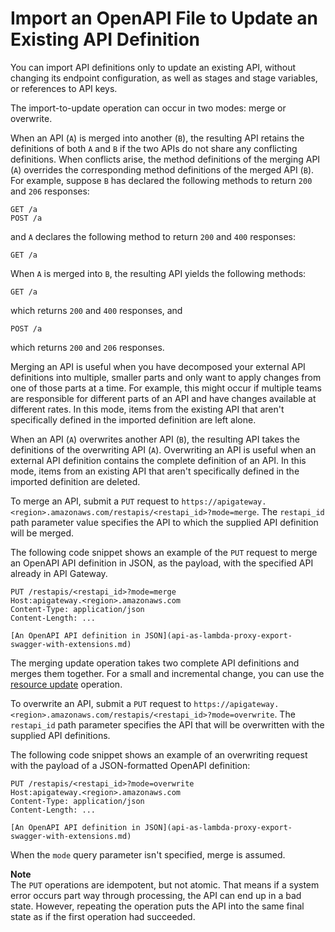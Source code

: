 # Import an OpenAPI File to Update an Existing API Definition<a name="api-gateway-import-api-update"></a>

 You can import API definitions only to update an existing API, without changing its endpoint configuration, as well as stages and stage variables, or references to API keys\. 

 The import\-to\-update operation can occur in two modes: merge or overwrite\. 

When an API \(`A`\) is merged into another \(`B`\), the resulting API retains the definitions of both `A` and `B` if the two APIs do not share any conflicting definitions\. When conflicts arise, the method definitions of the merging API \(`A`\) overrides the corresponding method definitions of the merged API \(`B`\)\. For example, suppose `B` has declared the following methods to return `200` and `206` responses:

```
GET /a
POST /a
```

and `A` declares the following method to return `200` and `400` responses:

```
GET /a
```

When `A` is merged into `B`, the resulting API yields the following methods:

```
GET /a
```

which returns `200` and `400` responses, and 

```
POST /a
```

which returns `200` and `206` responses\.

Merging an API is useful when you have decomposed your external API definitions into multiple, smaller parts and only want to apply changes from one of those parts at a time\. For example, this might occur if multiple teams are responsible for different parts of an API and have changes available at different rates\. In this mode, items from the existing API that aren't specifically defined in the imported definition are left alone\. 

When an API \(`A`\) overwrites another API \(`B`\), the resulting API takes the definitions of the overwriting API \(`A`\)\. Overwriting an API is useful when an external API definition contains the complete definition of an API\. In this mode, items from an existing API that aren't specifically defined in the imported definition are deleted\. 

 To merge an API, submit a `PUT` request to `https://apigateway.<region>.amazonaws.com/restapis/<restapi_id>?mode=merge`\. The `restapi_id` path parameter value specifies the API to which the supplied API definition will be merged\. 

 The following code snippet shows an example of the `PUT` request to merge an OpenAPI API definition in JSON, as the payload, with the specified API already in API Gateway\. 

```
PUT /restapis/<restapi_id>?mode=merge
Host:apigateway.<region>.amazonaws.com
Content-Type: application/json
Content-Length: ...

[An OpenAPI API definition in JSON](api-as-lambda-proxy-export-swagger-with-extensions.md)
```

 The merging update operation takes two complete API definitions and merges them together\. For a small and incremental change, you can use the [resource update](https://docs.aws.amazon.com/apigateway/api-reference/link-relation/resource-update/) operation\. 

 To overwrite an API, submit a `PUT` request to `https://apigateway.<region>.amazonaws.com/restapis/<restapi_id>?mode=overwrite`\. The `restapi_id` path parameter specifies the API that will be overwritten with the supplied API definitions\. 

 The following code snippet shows an example of an overwriting request with the payload of a JSON\-formatted OpenAPI definition: 

```
PUT /restapis/<restapi_id>?mode=overwrite
Host:apigateway.<region>.amazonaws.com
Content-Type: application/json
Content-Length: ...

[An OpenAPI API definition in JSON](api-as-lambda-proxy-export-swagger-with-extensions.md)
```

 When the `mode` query parameter isn't specified, merge is assumed\.

**Note**  
 The `PUT` operations are idempotent, but not atomic\. That means if a system error occurs part way through processing, the API can end up in a bad state\. However, repeating the operation puts the API into the same final state as if the first operation had succeeded\.  